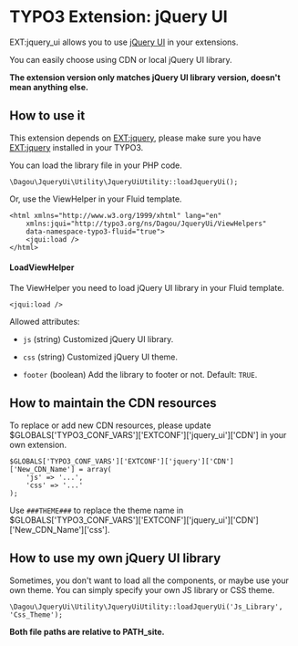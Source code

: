 # TYPO3 Extension: jQuery UI
EXT:jquery_ui allows you to use [jQuery UI](http://jqueryui.com/) in your extensions.

You can easily choose using CDN or local jQuery UI library.

**The extension version only matches jQuery UI library version, doesn't mean anything else.**

## How to use it
This extension depends on [EXT:jquery](https://github.com/billdagou/jquery), please make sure you have [EXT:jquery](https://github.com/billdagou/jquery) installed in your TYPO3.

You can load the library file in your PHP code.

	\Dagou\JqueryUi\Utility\JqueryUiUtility::loadJqueryUi();

Or, use the ViewHelper in your Fluid template.

	<html xmlns="http://www.w3.org/1999/xhtml" lang="en"
		xmlns:jqui="http://typo3.org/ns/Dagou/JqueryUi/ViewHelpers"
		data-namespace-typo3-fluid="true">
		<jqui:load />
	</html>

#### LoadViewHelper
The ViewHelper you need to load jQuery UI library in your Fluid template.

	<jqui:load />

Allowed attributes:

- `js` (string)
Customized jQuery UI library.

- `css` (string)
Customized jQuery UI theme.

- `footer` (boolean)
Add the library to footer or not. Default: `TRUE`.

## How to maintain the CDN resources
To replace or add new CDN resources, please update $GLOBALS\['TYPO3\_CONF\_VARS'\]\['EXTCONF'\]\['jquery_ui'\]\['CDN'\] in your own extension.

	$GLOBALS['TYPO3_CONF_VARS']['EXTCONF']['jquery']['CDN']['New_CDN_Name'] = array(
		'js' => '...',
		'css' => '...'
	);

Use `###THEME###` to replace the theme name in $GLOBALS\['TYPO3\_CONF\_VARS'\]\['EXTCONF'\]\['jquery\_ui'\]\['CDN'\]\['New\_CDN\_Name'\]\['css'\].

## How to use my own jQuery UI library
Sometimes, you don't want to load all the components, or maybe use your own theme. You can simply specify your own JS library or CSS theme.

	\Dagou\JqueryUi\Utility\JqueryUiUtility::loadJqueryUi('Js_Library', 'Css_Theme');

**Both file paths are relative to PATH_site.**